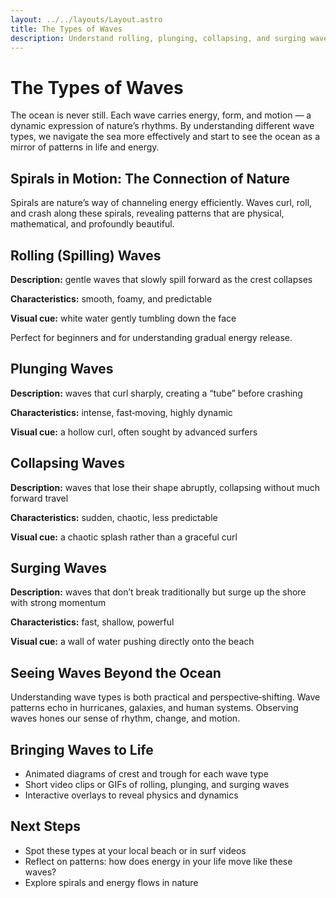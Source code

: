 ```yaml
---
layout: ../../layouts/Layout.astro
title: The Types of Waves
description: Understand rolling, plunging, collapsing, and surging waves — how they move, where they appear, and how to read their energy.
---
```


# The Types of Waves

The ocean is never still. Each wave carries energy, form, and motion — a dynamic expression of nature’s rhythms. By understanding different wave types, we navigate the sea more effectively and start to see the ocean as a mirror of patterns in life and energy.

## Spirals in Motion: The Connection of Nature
Spirals are nature’s way of channeling energy efficiently. Waves curl, roll, and crash along these spirals, revealing patterns that are physical, mathematical, and profoundly beautiful.

## Rolling (Spilling) Waves
**Description:** gentle waves that slowly spill forward as the crest collapses

**Characteristics:** smooth, foamy, and predictable

**Visual cue:** white water gently tumbling down the face

Perfect for beginners and for understanding gradual energy release.

## Plunging Waves
**Description:** waves that curl sharply, creating a “tube” before crashing

**Characteristics:** intense, fast‑moving, highly dynamic

**Visual cue:** a hollow curl, often sought by advanced surfers

## Collapsing Waves
**Description:** waves that lose their shape abruptly, collapsing without much forward travel

**Characteristics:** sudden, chaotic, less predictable

**Visual cue:** a chaotic splash rather than a graceful curl

## Surging Waves
**Description:** waves that don’t break traditionally but surge up the shore with strong momentum

**Characteristics:** fast, shallow, powerful

**Visual cue:** a wall of water pushing directly onto the beach

## Seeing Waves Beyond the Ocean
Understanding wave types is both practical and perspective‑shifting. Wave patterns echo in hurricanes, galaxies, and human systems. Observing waves hones our sense of rhythm, change, and motion.

## Bringing Waves to Life
- Animated diagrams of crest and trough for each wave type
- Short video clips or GIFs of rolling, plunging, and surging waves
- Interactive overlays to reveal physics and dynamics

## Next Steps
- Spot these types at your local beach or in surf videos
- Reflect on patterns: how does energy in your life move like these waves?
- Explore spirals and energy flows in nature



